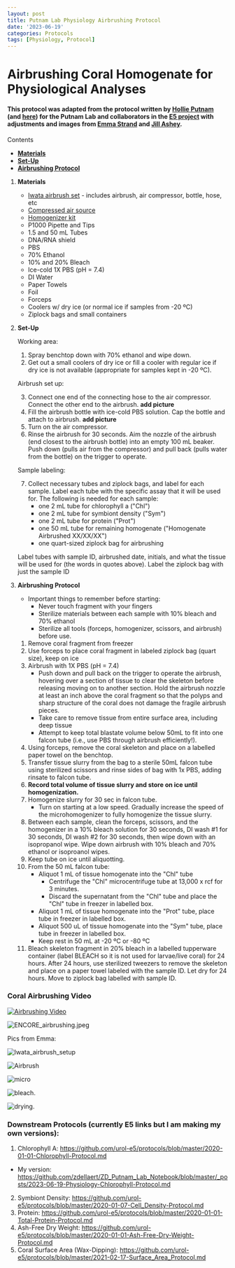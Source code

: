 ```yaml
---
layout: post
title: Putnam Lab Physiology Airbrushing Protocol
date: '2023-06-19'
categories: Protocols
tags: [Physiology, Protocol]
---
```


# Airbrushing Coral Homogenate for Physiological Analyses

#### This protocol was adapted from the protocol written by [Hollie Putnam](https://github.com/urol-e5/protocols/blob/master/2020-01-01-Airbrushing.md) (and [here](https://hputnam.github.io/Putnam_Lab_Notebook/Coral_Tissue_Removal_protocol/)) for the Putnam Lab and collaborators in the [E5 project](https://e5coral.org/) with adjustments and images from [Emma Strand](https://github.com/emmastrand/EmmaStrand_Notebook/blob/master/_posts/2019-10-22-Airbrushing-Protocol.md) and [Jill Ashey](https://github.com/JillAshey/JillAshey_Putnam_Lab_Notebook/blob/master/_posts/2022-03-20-Clipping-Airbrushing.md).

Contents  
- [**Materials**](#Materials)  
- [**Set-Up**](#Set-Up)  
- [**Airbrushing Protocol**](#Airbrushing-Protocol)
 
1. <a name="Materials"></a> **Materials**
	- [Iwata airbrush set](https://www.amazon.com/Iwata-Medea-Eclipse-Action-ECL-2000/dp/B000R3C3SM/ref=sxts_b2b_sx_reorder?crid=2TKH5LNCIVIKE&cv_ct_cx=iwata+airbrush&keywords=iwata+airbrush&pd_rd_i=B000R3C3SM&pd_rd_r=0e38e09c-5389-47ca-9134-5c4e7d5ed552&pd_rd_w=LCb6v&pd_rd_wg=2o16O&pf_rd_p=a7bfb983-e674-4caa-917b-596cc469ad1f&pf_rd_r=3E5B1CZB6TK1WATTFG6X&qid=1577948043&sprefix=iwata%2Caps%2C315) - includes airbrush, air compressor, bottle, hose, etc
	- 	[Compressed air source](https://www.amazon.com/gp/product/B000BQPNWS/ref=ppx_yo_dt_b_search_asin_title?ie=UTF8&psc=1)
	- [Homogenizer kit](https://proscientific.com/micro-sample-homogenizer-kits/standard-micro-homogenizer-package/)
	- P1000 Pipette and Tips 
	- 1.5 and 50 mL Tubes 
	- DNA/RNA shield 
	- PBS
	- 70% Ethanol 
	- 10% and 20% Bleach
	- Ice-cold 1X PBS (pH = 7.4)
	- DI Water 
	- Paper Towels 
	- Foil
	- Forceps
	- Coolers w/ dry ice (or normal ice if samples from -20 ºC)
	- Ziplock bags and small containers 

2. <a name="Set-Up"></a> **Set-Up**

	Working area: 

	1. Spray benchtop down with 70% ethanol and wipe down.
	2. Get out a small coolers of dry ice or fill a cooler with regular ice if dry ice is not available (appropriate for samples kept in -20 ºC).

	Airbrush set up: 

	3. Connect one end of the connecting hose to the air compressor. Connect the other end to the airbrush. **add picture**
	4. Fill the airbrush bottle with ice-cold PBS solution. Cap the bottle and attach to airbrush. **add picture**
	5. Turn on the air compressor. 
	6. Rinse the airbrush for 30 seconds. Aim the nozzle of the airbrush (end closest to the airbrush bottle) into an empty 100 mL beaker. Push down (pulls air from the compressor) and pull back (pulls water from the bottle) on the trigger to operate. 

	Sample labeling: 

	7. Collect necessary tubes and ziplock bags, and label for each sample. Label each tube with the specific assay that it will be used for. The following is needed for each sample:
		- one 2 mL tube for chlorophyll a ("Chl")
		- one 2 mL tube for symbiont density ("Sym")
		- one 2 mL tube for protein ("Prot")
		- one 50 mL tube for remaining homogenate ("Homogenate Airbrushed XX/XX/XX") 
		- one quart-sized ziplock bag for airbrushing

	Label tubes with sample ID, airbrushed date, initials, and what the tissue will be used for (the words in quotes above). Label the ziplock bag with just the sample ID

3. <a name="Airbrushing-Protocol"></a> **Airbrushing Protocol**

	- Important things to remember before starting:
		- Never touch fragment with your fingers
		- Sterilize materials between each sample with 10% bleach and 70% ethanol
		- Sterilize all tools (forceps, homogenizer, scissors, and airbrush) before use.

	1. Remove coral fragment from freezer 
	2. Use forceps to place coral fragment in labeled ziplock bag (quart size), keep on ice
	3. Airbrush with 1X PBS (pH = 7.4) 
		- Push down and pull back on the trigger to operate the airbrush, hovering over a section of tissue to clear the skeleton before releasing moving on to another section. Hold the airbrush nozzle at least an inch above the coral fragment so that the polyps and sharp structure of the coral does not damage the fragile airbrush pieces. 
		- Take care to remove tissue from entire surface area, including deep tissue
		- Attempt to keep total blastate volume below 50mL to fit into one falcon tube (i.e., use PBS through airbrush efficiently!). 
	4. Using forceps, remove the coral skeleton and place on a labelled paper towel on the benchtop. 
	5. Transfer tissue slurry from the bag to a sterile 50mL falcon tube using sterilized scissors and rinse sides of bag with 1x PBS, adding rinsate to falcon tube.
	6. **Record total volume of tissue slurry and store on ice until homogenization.**
	7. Homogenize slurry for 30 sec in falcon tube.
		- Turn on starting at a low speed. Gradually increase the speed of the microhomogenizer to fully homogenize the tissue slurry. 
	8. Between each sample, clean the forceps, scissors, and the homogenizer in a 10% bleach solution for 30 seconds, DI wash #1 for 30 seconds, DI wash #2 for 30 seconds, then wipe down with an isopropanol wipe. Wipe down airbrush with 10% bleach and 70% ethanol or isoproanol wipes.
	9. Keep tube on ice until aliquotting.
	10. From the 50 mL falcon tube: 
		- Aliquot 1 mL of tissue homogenate into the "Chl" tube
			- Centrifuge the "Chl" microcentrifuge tube at 13,000 x rcf for 3 minutes.
			- Discard the supernatant from the "Chl" tube and place the "Chl" tube in freezer in labelled box.
		- Aliquot 1 mL of tissue homogenate into the "Prot" tube, place tube in freezer in labelled box.
		- Aliquot 500 uL of tissue homogenate into the "Sym" tube, place tube in freezer in labelled box.
		- Keep rest in 50 mL at -20 ºC or -80 ºC
	11. Bleach skeleton fragment in 20% bleach in a labelled tupperware container (label BLEACH so it is not used for larvae/live coral) for 24 hours. After 24 hours, use sterilized tweezers to remove the skeleton and place on a paper towel labeled with the sample ID. Let dry for 24 hours. Move to ziplock bag labelled with sample ID.

### Coral Airbrushing Video 
[![Airbrushing Video](https://img.youtube.com/vi/tHlVRHVMQeQ/default.jpg)](https://www.youtube.com/watch?v=tHlVRHVMQeQ "Airbrushing Video")

![ENCORE_airbrushing.jpeg](https://github.com/zdellaert/ZD_Putnam_Lab_Notebook/blob/master/images/protocols/ENCORE_airbrushing.jpeg?raw=true)


Pics from Emma:

![Iwata_airbrush_setup](https://github.com/emmastrand/EmmaStrand_Notebook/blob/master/images/Iwata_Airbrush_setup.JPG?raw=true)

![Airbrush](https://github.com/emmastrand/EmmaStrand_Notebook/blob/master/images/Iwata_airbrush2.JPG?raw=true)

![micro](https://github.com/emmastrand/EmmaStrand_Notebook/blob/master/images/microhomogenizer.JPG?raw=true)


![bleach](https://github.com/emmastrand/EmmaStrand_Notebook/blob/master/images/Corals_bleach.JPG?raw=true).

![drying](https://github.com/emmastrand/EmmaStrand_Notebook/blob/master/images/Corals_drying.JPG?raw=true).

### Downstream Protocols (currently E5 links but I am making my own versions):

1. Chlorophyll A: https://github.com/urol-e5/protocols/blob/master/2020-01-01-Chlorophyll-Protocol.md
- My version: https://github.com/zdellaert/ZD_Putnam_Lab_Notebook/blob/master/_posts/2023-06-19-Physiology-Chlorophyll-Protocol.md
2. Symbiont Density: https://github.com/urol-e5/protocols/blob/master/2020-01-07-Cell_Density-Protocol.md
3. Protein: https://github.com/urol-e5/protocols/blob/master/2020-01-01-Total-Protein-Protocol.md
4. Ash-Free Dry Weight: https://github.com/urol-e5/protocols/blob/master/2020-01-01-Ash-Free-Dry-Weight-Protocol.md
5. Coral Surface Area (Wax-Dipping): https://github.com/urol-e5/protocols/blob/master/2021-02-17-Surface_Area_Protocol.md